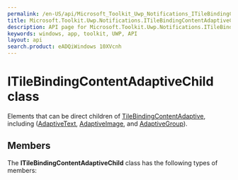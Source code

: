 ```yaml
---
permalink: /en-US/api/Microsoft_Toolkit_Uwp_Notifications_ITileBindingContentAdaptiveChild.htm
title: Microsoft.Toolkit.Uwp.Notifications.ITileBindingContentAdaptiveChild API 
description: API page for Microsoft.Toolkit.Uwp.Notifications.ITileBindingContentAdaptiveChild
keywords: windows, app, toolkit, UWP, API
layout: api
search.product: eADQiWindows 10XVcnh
---
```



# ITileBindingContentAdaptiveChild class

Elements that can be direct children of [TileBindingContentAdaptive](Microsoft_Toolkit_Uwp_Notifications_TileBindingContentAdaptive.htm), including ([AdaptiveText](Microsoft_Toolkit_Uwp_Notifications_AdaptiveText.htm), [AdaptiveImage](Microsoft_Toolkit_Uwp_Notifications_AdaptiveImage.htm), and [AdaptiveGroup](Microsoft_Toolkit_Uwp_Notifications_AdaptiveGroup.htm)).

## Members

The **ITileBindingContentAdaptiveChild** class has the following types of members:

